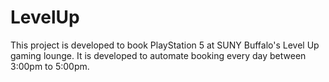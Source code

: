 # LevelUp

This project is developed to book PlayStation 5 at SUNY Buffalo's Level Up gaming lounge. It is developed to automate booking every day between 3:00pm to 5:00pm.
